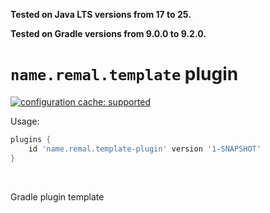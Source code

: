 **Tested on Java LTS versions from <!--property:java-runtime.min-version-->17<!--/property--> to <!--property:java-runtime.max-version-->25<!--/property-->.**

**Tested on Gradle versions from <!--property:gradle-api.min-version-->9.0.0<!--/property--> to <!--property:gradle-api.max-version-->9.2.0<!--/property-->.**

# `name.remal.template` plugin

[![configuration cache: supported](https://img.shields.io/static/v1?label=configuration%20cache&message=supported&color=success)](https://docs.gradle.org/current/userguide/configuration_cache.html)

Usage:

<!--plugin-usage:name.remal.template-plugin-->
```groovy
plugins {
    id 'name.remal.template-plugin' version '1-SNAPSHOT'
}
```
<!--/plugin-usage-->

&nbsp;

Gradle plugin template
